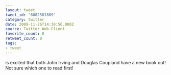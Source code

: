 ```yaml
---
layout: tweet
tweet_id: "6082501869"
category: twitter
date: 2009-11-26T14:30:56.000Z
source: Twitter Web Client
favorite_count: 0
retweet_count: 0
tags:
- tweet
---
```


is excited that both John Irving and Douglas Coupland have a new book out!  Not sure which one to read first!
